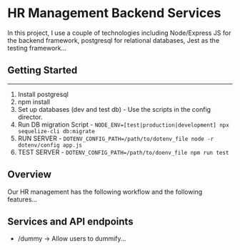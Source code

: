 # HR Management Backend Services

In this project, I use a couple of
technologies including Node/Express JS
for the backend framework, postgresql for relational databases,
Jest as the testing framework...

## Getting Started

----

1. Install postgresql
2. npm install
3. Set up databases (dev and test db) - Use the scripts in the config director.
4. Run DB migration Script - `NODE_ENV=[test|production|development] npx sequelize-cli db:migrate`
4. RUN SERVER - `DOTENV_CONFIG_PATH=/path/to/dotenv_file node -r dotenv/config app.js`
5. TEST SERVER - `DOTENV_CONFIG_PATH=/path/to/doenv_file npm run test`

## Overview

Our HR management has the following workflow and the following features...

## Services and API endpoints

- /dummy -> Allow users to dummify...
